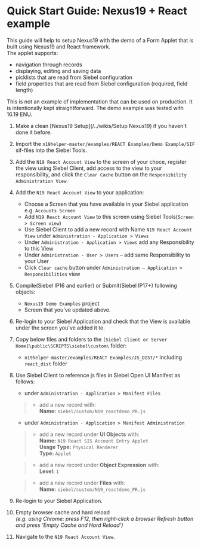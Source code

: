 # Quick Start Guide: Nexus19 + React example

This guide will help to setup Nexus19 with the demo of a Form Applet that is built using Nexus19 and React framework.
<br>The applet supports:
- navigation through records
- displaying, editing and saving data
- picklists that are read from Siebel configuration
- field properties that are read from Siebel configuration (required, field length)

This is not an example of implementation that can be used on production. It is intentionally kept straightforward.
The demo example was tested with 16.19 ENU.

1. Make a clean [Nexus19 Setup](/../wikis/Setup Nexus19) if you haven't done it before.
1. Import the `n19helper-master/examples/REACT Examples/Demo Example/SIF` sif-files into the Siebel Tools.
1. Add the `N19 React Account View` to the screen of your choce, register the view using Siebel Client, add access to the view to your responsibility, and click the `Clear Cache` button on the `Responsibility Administration View`.
1. Add the `N19 React Account View` to your application: 
      * Choose a Screen that you have available in your Siebel application e.g. `Accounts Screen`
      * Add `N19 React Account View` to this screen using Siebel Tools(`Screen > Screen view`)
      * Use Siebel Client to add a new record with Name `N19 React Account View` under `Administration - Application > Views`
      * Under `Administration - Application > Views` add any Responsibility to this View
      * Under `Administration - User > Users` – add same Responsibility to your User
      * Click `Clear cache` button under `Administration – Application > Responsibilities` view
1. Compile(Siebel IP16 and earlier) or Submit(Siebel IP17+) following objects: 
    * `Nexus19 Demo Examples` project
    * Screen that you've updated above.
1. Re-login to your Siebel Application and check that the View is available under the screen you've added it to.
1. Copy below files and folders to the `[Siebel Client or Server Home]\public\SCRIPTS\siebel\custom\` folder:
    * `n19helper-master/examples/REACT Examples/JS_DIST/*` including `react_dist` folder
1. Use Siebel Client to reference js files in Siebel Open UI Manifest as follows:
	- under `Administration - Application > Manifest Files` 
	>- add a new record with: 
	><br>**Name:** `siebel/custom/N19_reactdemo_PR.js`

	- under `Administration - Application > Manifest Administration` 

   >- add a new record under **UI Objects** with: 
   >    <br>**Name:** `N19 React SIS Account Entry Applet`
   >    <br>**Usage Type:** `Physical Renderer`
   >    <br>**Type:** `Applet`

   >- add a new record under **Object Expression** with:
   >    <br>**Level:** `1`

   >- add a new record under **Files** with:
   ><br>**Name:** `siebel/custom/N19_reactdemo_PR.js`

1. Re-login to your Siebel Application.
1. Empty browser cache and hard reload
   <br>*(e.g. using Chrome: press F12, then right-click a browser Refresh button and press ‘Empty Cache and Hard Reload’)*
1. Navigate to the `N19 React Account View`.


